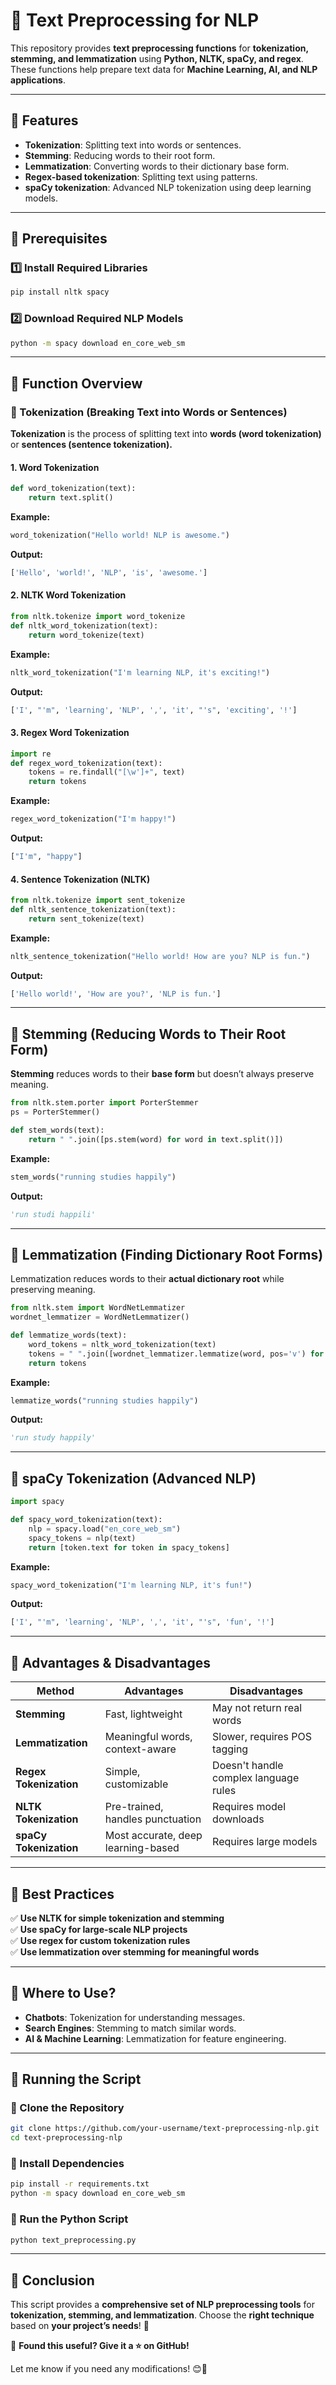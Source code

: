 # **📌 Text Preprocessing for NLP**
This repository provides **text preprocessing functions** for **tokenization, stemming, and lemmatization** using **Python, NLTK, spaCy, and regex**. These functions help prepare text data for **Machine Learning, AI, and NLP applications**.

---

## **🚀 Features**
- **Tokenization**: Splitting text into words or sentences.
- **Stemming**: Reducing words to their root form.
- **Lemmatization**: Converting words to their dictionary base form.
- **Regex-based tokenization**: Splitting text using patterns.
- **spaCy tokenization**: Advanced NLP tokenization using deep learning models.

---

## **📌 Prerequisites**
### **1️⃣ Install Required Libraries**
```bash
pip install nltk spacy
```
### **2️⃣ Download Required NLP Models**
```bash
python -m spacy download en_core_web_sm
```

---

## **📂 Function Overview**
### **🔹 Tokenization (Breaking Text into Words or Sentences)**
**Tokenization** is the process of splitting text into **words (word tokenization)** or **sentences (sentence tokenization).**

#### **1. Word Tokenization**
```python
def word_tokenization(text):
    return text.split()
```
**Example:**
```python
word_tokenization("Hello world! NLP is awesome.")
```
**Output:**
```python
['Hello', 'world!', 'NLP', 'is', 'awesome.']
```

#### **2. NLTK Word Tokenization**
```python
from nltk.tokenize import word_tokenize
def nltk_word_tokenization(text):
    return word_tokenize(text)
```
**Example:**
```python
nltk_word_tokenization("I'm learning NLP, it's exciting!")
```
**Output:**
```python
['I', "'m", 'learning', 'NLP', ',', 'it', "'s", 'exciting', '!']
```

#### **3. Regex Word Tokenization**
```python
import re
def regex_word_tokenization(text):
    tokens = re.findall("[\w']+", text)
    return tokens
```
**Example:**
```python
regex_word_tokenization("I'm happy!")
```
**Output:**
```python
["I'm", "happy"]
```

#### **4. Sentence Tokenization (NLTK)**
```python
from nltk.tokenize import sent_tokenize
def nltk_sentence_tokenization(text):
    return sent_tokenize(text)
```
**Example:**
```python
nltk_sentence_tokenization("Hello world! How are you? NLP is fun.")
```
**Output:**
```python
['Hello world!', 'How are you?', 'NLP is fun.']
```

---

## **🔹 Stemming (Reducing Words to Their Root Form)**
**Stemming** reduces words to their **base form** but doesn’t always preserve meaning.

```python
from nltk.stem.porter import PorterStemmer
ps = PorterStemmer()

def stem_words(text):
    return " ".join([ps.stem(word) for word in text.split()])
```
**Example:**
```python
stem_words("running studies happily")
```
**Output:**
```python
'run studi happili'
```

---

## **🔹 Lemmatization (Finding Dictionary Root Forms)**
Lemmatization reduces words to their **actual dictionary root** while preserving meaning.

```python
from nltk.stem import WordNetLemmatizer
wordnet_lemmatizer = WordNetLemmatizer()

def lemmatize_words(text):
    word_tokens = nltk_word_tokenization(text)
    tokens = " ".join([wordnet_lemmatizer.lemmatize(word, pos='v') for word in word_tokens])
    return tokens
```
**Example:**
```python
lemmatize_words("running studies happily")
```
**Output:**
```python
'run study happily'
```

---

## **🔹 spaCy Tokenization (Advanced NLP)**
```python
import spacy

def spacy_word_tokenization(text):
    nlp = spacy.load("en_core_web_sm")
    spacy_tokens = nlp(text)
    return [token.text for token in spacy_tokens]
```
**Example:**
```python
spacy_word_tokenization("I'm learning NLP, it's fun!")
```
**Output:**
```python
['I', "'m", 'learning', 'NLP', ',', 'it', "'s", 'fun', '!']
```

---

## **📌 Advantages & Disadvantages**
| Method | Advantages | Disadvantages |
|--------|------------|--------------|
| **Stemming** | Fast, lightweight | May not return real words |
| **Lemmatization** | Meaningful words, context-aware | Slower, requires POS tagging |
| **Regex Tokenization** | Simple, customizable | Doesn't handle complex language rules |
| **NLTK Tokenization** | Pre-trained, handles punctuation | Requires model downloads |
| **spaCy Tokenization** | Most accurate, deep learning-based | Requires large models |

---

## **📌 Best Practices**
✅ **Use NLTK for simple tokenization and stemming**  
✅ **Use spaCy for large-scale NLP projects**  
✅ **Use regex for custom tokenization rules**  
✅ **Use lemmatization over stemming for meaningful words**  

---

## **📌 Where to Use?**
- **Chatbots**: Tokenization for understanding messages.
- **Search Engines**: Stemming to match similar words.
- **AI & Machine Learning**: Lemmatization for feature engineering.

---

## **📌 Running the Script**
### **🔹 Clone the Repository**
```bash
git clone https://github.com/your-username/text-preprocessing-nlp.git
cd text-preprocessing-nlp
```
### **🔹 Install Dependencies**
```bash
pip install -r requirements.txt
python -m spacy download en_core_web_sm
```
### **🔹 Run the Python Script**
```bash
python text_preprocessing.py
```

---

## **🚀 Conclusion**
This script provides a **comprehensive set of NLP preprocessing tools** for **tokenization, stemming, and lemmatization**. Choose the **right technique** based on **your project’s needs**! 🎯

🔹 **Found this useful? Give it a ⭐ on GitHub!**  

Let me know if you need any modifications! 😊🚀
